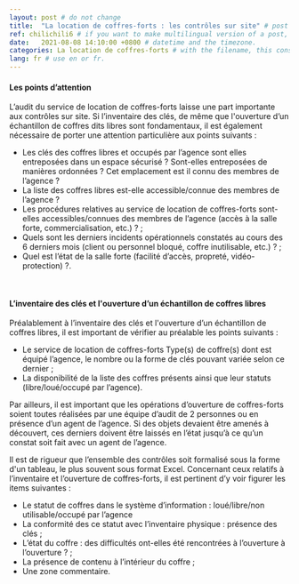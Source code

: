 ```yaml
---
layout: post # do not change
title:  "La location de coffres-forts : les contrôles sur site" # post title
ref: chilichili6 # if you want to make multilingual version of a post, you will use a same "reference".
date:   2021-08-08 14:10:00 +0800 # datetime and the timezone.
categories: La location de coffres-forts # with the filename, this consists a url.
lang: fr # use en or fr.
---
```


#### **Les points d’attention**
L’audit du service de location de coffres-forts laisse une part importante aux contrôles sur site. Si l’inventaire des clés, de même que l'ouverture d’un échantillon de coffres dits libres sont fondamentaux, il est également nécessaire de porter une attention particulière aux points suivants : 
 - Les clés des coffres libres et occupés par l’agence sont elles entreposées dans un espace sécurisé ? Sont-elles entreposées de manières ordonnées ? Cet emplacement est il connu des membres de l’agence ?
 - La liste des coffres libres est-elle accessible/connue des membres de l’agence ?
 - Les procédures relatives au service de location de coffres-forts sont-elles accessibles/connues des membres de l’agence (accès à la salle forte, commercialisation, etc.) ? ;
 - Quels sont les derniers incidents opérationnels constatés au cours des 6 derniers mois (client ou personnel bloqué, coffre inutilisable, etc.) ? ;
 - Quel est l’état de la salle forte (facilité d’accès, propreté, vidéo-protection) ?.

  <p>&nbsp;</p>
  
#### **L’inventaire des clés et l'ouverture d’un échantillon de coffres libres**
Préalablement à l’inventaire des clés et l'ouverture d’un échantillon de coffres libres, il est important de vérifier au préalable les points suivants : 

 - Le service de location de coffres-forts Type(s) de coffre(s) dont est équipé l’agence, le nombre ou la forme de clés pouvant variée selon ce dernier ; 
 - La disponibilité de la liste des coffres présents ainsi que leur statuts (libre/loué/occupé par l’agence).

Par ailleurs, il est important que les opérations d’ouverture de coffres-forts soient toutes réalisées par une équipe d’audit de 2 personnes ou en présence d’un agent de l’agence. Si des objets devaient être amenés à découvert, ces derniers doivent être laissés en l’état jusqu’à ce qu’un constat soit fait avec un agent de l’agence.

Il est de rigueur que l’ensemble des contrôles soit formalisé sous la forme d'un tableau, le plus souvent sous format Excel. Concernant ceux relatifs à l’inventaire et l’ouverture de coffres-forts, il est pertinent d’y voir figurer les items suivantes : 

 - Le statut de coffres dans le système d’information : loué/libre/non utilisable/occupé par l’agence
 - La conformité des ce statut avec l’inventaire physique : présence des clés ;
 - L’état du coffre : des difficultés ont-elles été rencontrées à l’ouverture à l’ouverture ? ;
 - La présence de contenu à l’intérieur du coffre ;
 - Une zone commentaire.
